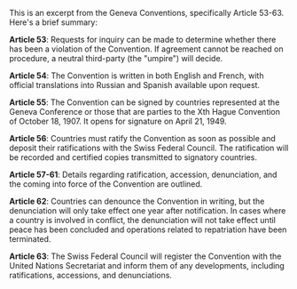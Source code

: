 This is an excerpt from the Geneva Conventions, specifically Article 53-63. Here's a brief summary:

**Article 53**: Requests for inquiry can be made to determine whether there has been a violation of the Convention. If agreement cannot be reached on procedure, a neutral third-party (the "umpire") will decide.

**Article 54**: The Convention is written in both English and French, with official translations into Russian and Spanish available upon request.

**Article 55**: The Convention can be signed by countries represented at the Geneva Conference or those that are parties to the Xth Hague Convention of October 18, 1907. It opens for signature on April 21, 1949.

**Article 56**: Countries must ratify the Convention as soon as possible and deposit their ratifications with the Swiss Federal Council. The ratification will be recorded and certified copies transmitted to signatory countries.

**Article 57-61**: Details regarding ratification, accession, denunciation, and the coming into force of the Convention are outlined.

**Article 62**: Countries can denounce the Convention in writing, but the denunciation will only take effect one year after notification. In cases where a country is involved in conflict, the denunciation will not take effect until peace has been concluded and operations related to repatriation have been terminated.

**Article 63**: The Swiss Federal Council will register the Convention with the United Nations Secretariat and inform them of any developments, including ratifications, accessions, and denunciations.